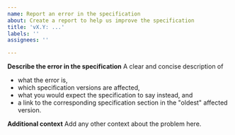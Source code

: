 ```yaml
---
name: Report an error in the specification
about: Create a report to help us improve the specification
title: 'vX.Y: ...'
labels: ''
assignees: ''

---
```


**Describe the error in the specification**
A clear and concise description of
- what the error is, 
- which specification versions are affected, 
- what you would expect the specification to say instead,  and 
- a link to the corresponding specification section in the "oldest" affected version.

**Additional context**
Add any other context about the problem here.
